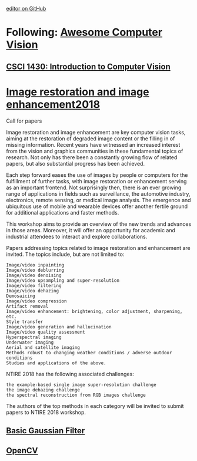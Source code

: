 [editor on GitHub](https://github.com/fsword73/jianyang.github.io/edit/master/Computer-vision.md)

#  Following: [Awesome Computer Vision](https://github.com/jbhuang0604/awesome-computer-vision)
## [CSCI 1430: Introduction to Computer Vision](http://cs.brown.edu/courses/cs143/)

# [Image restoration and image enhancement2018](http://www.vision.ee.ethz.ch/ntire18/)


Call for papers

Image restoration and image enhancement are key computer vision tasks, aiming at the restoration of degraded image content or the filling in of missing information. Recent years have witnessed an increased interest from the vision and graphics communities in these fundamental topics of research. Not only has there been a constantly growing flow of related papers, but also substantial progress has been achieved.

Each step forward eases the use of images by people or computers for the fulfillment of further tasks, with image restoration or enhancement serving as an important frontend. Not surprisingly then, there is an ever growing range of applications in fields such as surveillance, the automotive industry, electronics, remote sensing, or medical image analysis. The emergence and ubiquitous use of mobile and wearable devices offer another fertile ground for additional applications and faster methods.

This workshop aims to provide an overview of the new trends and advances in those areas. Moreover, it will offer an opportunity for academic and industrial attendees to interact and explore collaborations.

Papers addressing topics related to image restoration and enhancement are invited. The topics include, but are not limited to:

    Image/video inpainting
    Image/video deblurring
    Image/video denoising
    Image/video upsampling and super-resolution
    Image/video filtering
    Image/video dehazing
    Demosaicing
    Image/video compression
    Artifact removal
    Image/video enhancement: brightening, color adjustment, sharpening, etc.
    Style transfer
    Image/video generation and hallucination
    Image/video quality assessment
    Hyperspectral imaging
    Underwater imaging
    Aerial and satellite imaging
    Methods robust to changing weather conditions / adverse outdoor conditions
    Studies and applications of the above.

NTIRE 2018 has the following associated challenges:

    the example-based single image super-resolution challenge
    the image dehazing challenge
    the spectral reconstruction from RGB images challenge

The authors of the top methods in each category will be invited to submit papers to NTIRE 2018 workshop.


##  [Basic Gaussian Filter](https://github.com/Bokjan/LabDIP/blob/master/OpenCL/gaussian_filter.cl)
##  [OpenCV](https://github.com/opencv/opencv/tree/master/modules/dnn/src/opencl)
